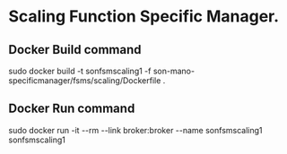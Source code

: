 # Scaling Function Specific Manager.
## Docker Build command
sudo docker build -t sonfsmscaling1 -f son-mano-specificmanager/fsms/scaling/Dockerfile .
## Docker Run command
sudo docker run -it --rm --link broker:broker  --name sonfsmscaling1  sonfsmscaling1